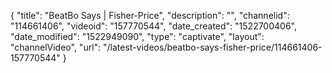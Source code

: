 {
    "title": "BeatBo Says | Fisher-Price",
    "description": "",
    "channelid": "114661406",
    "videoid": "157770544",
    "date_created": "1522700406",
    "date_modified": "1522949090",
    "type": "captivate",
    "layout": "channelVideo",
    "url": "\/latest-videos\/beatbo-says-fisher-price\/114661406-157770544"
}